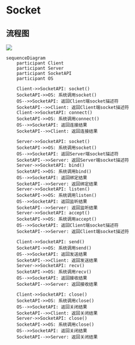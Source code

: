 <!--
 * @Description: 
 * @Version: 1.0
 * @Author: 
 * @Email: 
 * @Date: 2023-11-21 23:22:12
 * @LastEditors: Please set LastEditors
 * @LastEditTime: 2023-11-21 23:55:46
-->
# Socket


## 流程图

![](https://cdn.hurra.ltd/img/2023-11-21-23-28.svg)



```mermaid
sequenceDiagram
    participant Client
    participant Server
    participant SocketAPI
    participant OS

    Client->>SocketAPI: socket()
    SocketAPI->>OS: 系统调用socket()
    OS-->>SocketAPI: 返回Client端socket描述符
    SocketAPI-->>Client: 返回Client端socket描述符
    Client->>SocketAPI: connect()
    SocketAPI->>OS: 系统调用connect()
    OS-->>SocketAPI: 返回连接结果
    SocketAPI-->>Client: 返回连接结果

    Server->>SocketAPI: socket()
    SocketAPI->>OS: 系统调用socket()
    OS-->>SocketAPI: 返回Server端socket描述符
    SocketAPI-->>Server: 返回Server端socket描述符
    Server->>SocketAPI: bind()
    SocketAPI->>OS: 系统调用bind()
    OS-->>SocketAPI: 返回绑定结果
    SocketAPI-->>Server: 返回绑定结果
    Server->>SocketAPI: listen()
    SocketAPI->>OS: 系统调用listen()
    OS-->>SocketAPI: 返回监听结果
    SocketAPI-->>Server: 返回监听结果
    Server->>SocketAPI: accept()
    SocketAPI->>OS: 系统调用accept()
    OS-->>SocketAPI: 返回Client端socket描述符
    SocketAPI-->>Server: 返回Client端socket描述符

    Client->>SocketAPI: send()
    SocketAPI->>OS: 系统调用send()
    OS-->>SocketAPI: 返回发送结果
    SocketAPI-->>Client: 返回发送结果
    Server->>SocketAPI: recv()
    SocketAPI->>OS: 系统调用recv()
    OS-->>SocketAPI: 返回接收结果
    SocketAPI-->>Server: 返回接收结果

    Client->>SocketAPI: close()
    SocketAPI->>OS: 系统调用close()
    OS-->>SocketAPI: 返回关闭结果
    SocketAPI-->>Client: 返回关闭结果
    Server->>SocketAPI: close()
    SocketAPI->>OS: 系统调用close()
    OS-->>SocketAPI: 返回关闭结果
    SocketAPI-->>Server: 返回关闭结果
```
